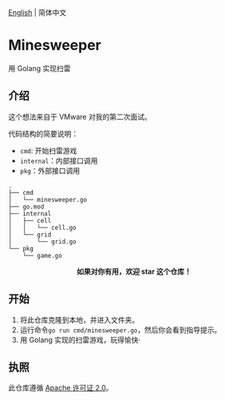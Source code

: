 [English](/README.md) | 简体中文

# Minesweeper
用 Golang 实现扫雷

## 介绍

这个想法来自于 VMware 对我的第二次面试。

代码结构的简要说明：
  - `cmd`: 开始扫雷游戏
  - `internal`：内部接口调用
  - `pkg`：外部接口调用
```
.
├── cmd
│   └── minesweeper.go
├── go.mod
├── internal
│   ├── cell
│   │   └── cell.go
│   └── grid
│       └── grid.go
└── pkg
    └── game.go
```

<p align="center"><b>如果对你有用，欢迎 star 这个仓库！</b></p>

## 开始

1. 将此仓库克隆到本地，并进入文件夹。
2. 运行命令`go run cmd/minesweeper.go`，然后你会看到指导提示。
3. 用 Golang 实现的扫雷游戏，玩得愉快·

## 执照

此仓库遵循 [Apache 许可证 2.0](/LICENSE)。